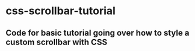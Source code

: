 # css-scrollbar-tutorial
## Code for basic tutorial going over how to style a custom scrollbar with CSS
